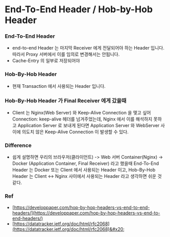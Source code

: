 # End-To-End Header / Hob-by-Hob Header

### End-To-End Header

* end-to-end Header 는 마지막 Receiver 에게 전달되어야 하는 Header 입니다. 따라서 Proxy 서버에서 이를 임의로 변경해서는 안됩니다.
* Cache-Entry 의 일부로 저장되어야&#x20;

### Hob-By-Hob Header

* 현재 Transaction 에서 사용되는 Header 입니다.

### Hob-By-Hob Header 가 Final Receiver 에게 갔을때

* Client 는 Nginx(Web Server) 와 Keep-Alive Connection 을 맺고 싶어 Connection: keep-alive 헤더를 넘겨주었는데, Nginx 에서 이를 해석하지 못하고 Application Server 로 보내게 된다면 Application Server 와  WebServer 사이에 의도치 않은 Keep-Alive Connection 이 발생할 수 있다.

### Difference

* 쉽게 설명하면 우리의 브라우저(클라이언트) -> Web 서버 Container(Nginx) -> Docker (Application Container, Final Receiver) 라고 했을때 End-To-End Header 는 Docker 또는 Client 에서 사용되는 Header 이고, Hob-By-Hob Header 는 Client <-> Nginx 사이에서 사용되는 Header 라고 생각하면 쉬운 것 같다.

### Ref

* [https://developpaper.com/hop-by-hop-headers-vs-end-to-end-headers/](https://developpaper.com/hop-by-hop-headers-vs-end-to-end-headers/)
* [https://datatracker.ietf.org/doc/html/rfc2068](https://datatracker.ietf.org/doc/html/rfc2068)&#x20;
